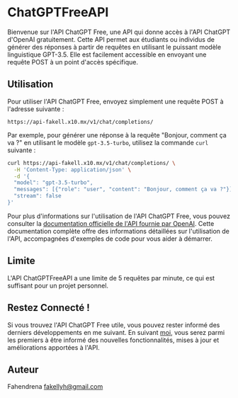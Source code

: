 # ChatGPTFreeAPI

Bienvenue sur l'API ChatGPT Free, une API qui donne accès à l'API ChatGPT d'OpenAI gratuitement. Cette API permet aux étudiants ou individus de générer des réponses à partir de requêtes en utilisant le puissant modèle linguistique GPT-3.5. Elle est facilement accessible en envoyant une requête POST à un point d'accès spécifique.

## Utilisation

Pour utiliser l'API ChatGPT Free, envoyez simplement une requête POST à l'adresse suivante :

```
https://api-fakell.x10.mx/v1/chat/completions/
```

Par exemple, pour générer une réponse à la requête "Bonjour, comment ça va ?" en utilisant le modèle `gpt-3.5-turbo`, utilisez la commande `curl` suivante :

```sh
curl https://api-fakell.x10.mx/v1/chat/completions/ \
  -H 'Content-Type: application/json' \
  -d '{
  "model": "gpt-3.5-turbo",
  "messages": [{"role": "user", "content": "Bonjour, comment ça va ?"}],
  "stream": false
}'
```

Pour plus d'informations sur l'utilisation de l'API ChatGPT Free, vous pouvez consulter la [documentation officielle de l'API fournie par OpenAI](https://platform.openai.com/docs/api-reference/chat/create). Cette documentation complète offre des informations détaillées sur l'utilisation de l'API, accompagnées d'exemples de code pour vous aider à démarrer.

## Limite

L'API ChatGPTFreeAPI a une limite de 5 requêtes par minute, ce qui est suffisant pour un projet personnel.

## Restez Connecté !

Si vous trouvez l'API ChatGPT Free utile, vous pouvez rester informé des derniers développements en me suivant. En suivant [moi](https://github.com/fakellgit), vous serez parmi les premiers à être informé des nouvelles fonctionnalités, mises à jour et améliorations apportées à l'API.

## Auteur
Fahendrena
[fakellyh@gmail.com](mailto:fakellyh@gmail.com)
